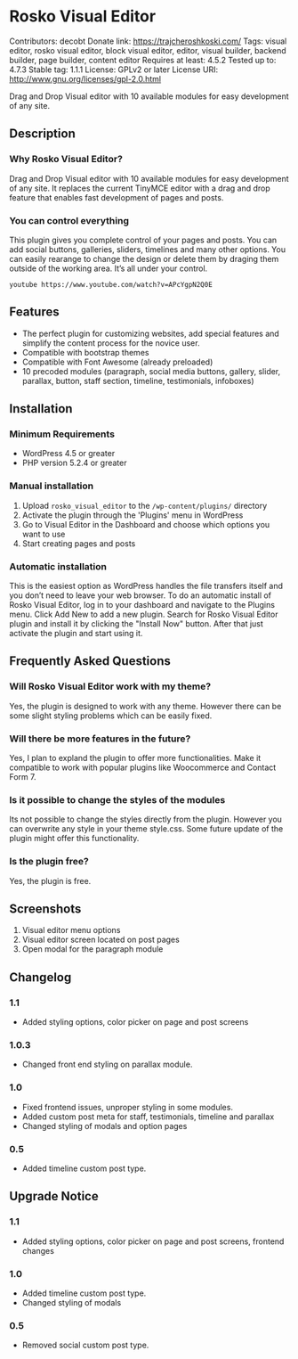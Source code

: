 # Rosko Visual Editor
Contributors: decobt
Donate link: https://trajcheroshkoski.com/
Tags: visual editor, rosko visual editor, block visual editor, editor, visual builder, backend builder, page builder, content editor
Requires at least: 4.5.2
Tested up to: 4.7.3
Stable tag: 1.1.1
License: GPLv2 or later
License URI: http://www.gnu.org/licenses/gpl-2.0.html

Drag and Drop Visual editor with 10 available modules for easy development of any site.

## Description

### Why Rosko Visual Editor?
Drag and Drop Visual editor with 10 available modules for easy development of any site. It replaces the current TinyMCE editor with a drag and drop feature that enables fast development of pages and posts.

### You can control everything
This plugin gives you complete control of your pages and posts. You can add social buttons, galleries, sliders, timelines and many other options. You can easily rearange to change the design or delete them by draging them outside of the working area. It’s all under your control.

```
youtube https://www.youtube.com/watch?v=APcYgpN2Q0E
```

## Features
* The perfect plugin for customizing websites, add special features and simplify the content process for the novice user.
* Compatible with bootstrap themes
* Compatible with Font Awesome (already preloaded)
* 10 precoded modules (paragraph, social media buttons, gallery, slider, parallax, button, staff section, timeline, testimonials, infoboxes)

## Installation

### Minimum Requirements
* WordPress 4.5 or greater
* PHP version 5.2.4 or greater

### Manual installation
1. Upload `rosko_visual_editor` to the `/wp-content/plugins/` directory
2. Activate the plugin through the 'Plugins' menu in WordPress
3. Go to Visual Editor in the Dashboard and choose which options you want to use
4. Start creating pages and posts

### Automatic installation
This is the easiest option as WordPress handles the file transfers itself and you don’t need to leave your web browser. To do an automatic install of Rosko Visual Editor, log in to your dashboard and navigate to the Plugins menu. Click Add New to add a new plugin. Search for Rosko Visual Editor plugin and install it by clicking the "Install Now" button. After that just activate the plugin and start using it.

## Frequently Asked Questions

### Will Rosko Visual Editor work with my theme?

Yes, the plugin is designed to work with any theme. However there can be some slight styling problems which can be easily fixed.

### Will there be more features in the future?

Yes, I plan to expland the plugin to offer more functionalities. Make it compatible to work with popular plugins like Woocommerce and Contact Form 7.

### Is it possible to change the styles of the modules

Its not possible to change the styles directly from the plugin. However you can overwrite any style in your theme style.css. Some future update of the plugin might offer this functionality.

### Is the plugin free?

Yes, the plugin is free.

## Screenshots

1. Visual editor menu options
2. Visual editor screen located on post pages
3. Open modal for the paragraph module

## Changelog
### 1.1
* Added styling options, color picker on page and post screens

### 1.0.3
* Changed front end styling on parallax module.

### 1.0
* Fixed frontend issues, unproper styling in some modules.
* Added custom post meta for staff, testimonials, timeline and parallax
* Changed styling of modals and option pages

### 0.5
* Added timeline custom post type.

## Upgrade Notice
### 1.1
* Added styling options, color picker on page and post screens, frontend changes

### 1.0
* Added timeline custom post type.
* Changed styling of modals

### 0.5
* Removed social custom post type.